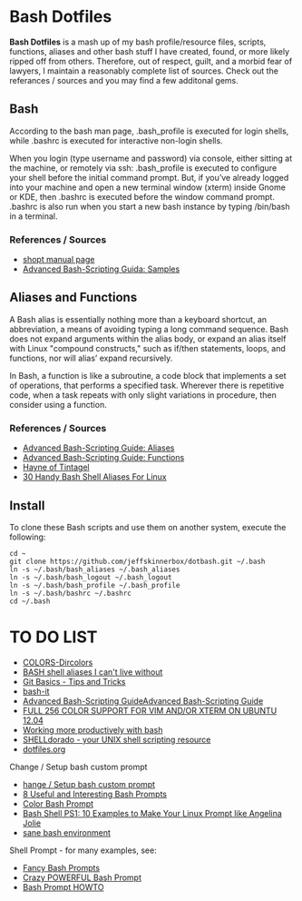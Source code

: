 # Bash Dotfiles
**Bash Dotfiles** is a mash up of my bash profile/resource files, scripts, functions,
aliases and other bash stuff I have created, found, or more likely ripped off from others.
Therefore, out of respect, guilt, and a morbid fear of lawyers, I maintain a reasonably
complete list of sources.  Check out the referances / sources and you may find
a few additonal gems.

## Bash
According to the bash man page, .bash_profile is executed for login shells,
while .bashrc is executed for interactive non-login shells.

When you login (type username and password) via console, either sitting at the
machine, or remotely via ssh: .bash_profile is executed to configure your shell
before the initial command prompt.  But, if you’ve already logged into your
machine and open a new terminal window (xterm) inside Gnome or KDE, then
.bashrc is executed before the window command prompt. .bashrc is also run when
you start a new bash instance by typing /bin/bash in a terminal.

### References / Sources

* [shopt manual page](http://ss64.com/bash/shopt.html)
* [Advanced Bash-Scripting Guida: Samples](http://tldp.org/LDP/abs/html/sample-bashrc.html)

## Aliases and Functions
A Bash alias is essentially nothing more than a keyboard shortcut, an
abbreviation, a means of avoiding typing a long command sequence.  Bash does
not expand arguments within the alias body, or expand an alias itself with Linux
"compound constructs," such as if/then statements, loops, and functions, nor
will alias’ expand recursively.

In Bash, a function is like a subroutine, a code block that implements a set of
operations, that performs a specified task. Wherever there is repetitive code,
when a task repeats with only slight variations in procedure, then consider
using a function.

### References / Sources

* [Advanced Bash-Scripting Guide: Aliases](http://tldp.org/LDP/abs/html/aliases.html})
* [Advanced Bash-Scripting Guide: Functions](http://tldp.org/LDP/abs/html/functions.html)
* [Hayne of Tintagel](http://hayne.net/MacDev/Bash/aliases.bash)
* [30 Handy Bash Shell Aliases For Linux](http://www.cyberciti.biz/tips/bash-aliases-mac-centos-linux-unix.html)
  
## Install
To clone these Bash scripts and use them on another system, execute the following:

    cd ~
    git clone https://github.com/jeffskinnerbox/dotbash.git ~/.bash
    ln -s ~/.bash/bash_aliases ~/.bash_aliases
    ln -s ~/.bash/bash_logout ~/.bash_logout
    ln -s ~/.bash/bash_profile ~/.bash_profile
    ln -s ~/.bash/bashrc ~/.bashrc
    cd ~/.bash

# TO DO LIST

* [COLORS-Dircolors](http://www.linux-sxs.org/housekeeping/dircolor.html)
* [BASH shell aliases I can't live without](http://bicchi.blogspot.com/2007/03/bash-shell-aliases-i-cant-leave-without.html)
* [Git Basics - Tips and Tricks](http://git-scm.com/book/en/Git-Basics-Tips-and-Tricks)
* [bash-it](https://github.com/revans/bash-it)
* [Advanced Bash-Scripting GuideAdvanced Bash-Scripting Guide](http://tldp.org/LDP/abs/html/)
* [FULL 256 COLOR SUPPORT FOR VIM AND/OR XTERM ON UBUNTU 12.04](http://emerg3nc3.wordpress.com/2012/07/28/full-256-color-support-for-vim-andor-xterm-on-ubuntu-12-04/)
* [Working more productively with bash](http://www.caliban.org/bash)
* [SHELLdorado - your UNIX shell scripting resource](http://www.shelldorado.com/scripts/categories.html)
* [dotfiles.org](http://www.dotfiles.org)

Change / Setup bash custom prompt

* [hange / Setup bash custom prompt](http://www.cyberciti.biz/tips/howto-linux-unix-bash-shell-setup-prompt.html)
* [8 Useful and Interesting Bash Prompts](http://www.maketecheasier.com/8-useful-and-interesting-bash-prompts/2009/09/04)
* [Color Bash Prompt](https://wiki.archlinux.org/index.php/Color_Bash_Prompt)
* [Bash Shell PS1: 10 Examples to Make Your Linux Prompt like Angelina Jolie](http://www.thegeekstuff.com/2008/09/bash-shell-ps1-10-examples-to-make-your-linux-prompt-like-angelina-jolie/)
* [sane bash environment](https://github.com/rtomayko/dotfiles/blob/rtomayko/.bashrc)
  
 Shell Prompt - for many examples, see:

* [Fancy Bash Prompts](http://www.debian-administration.org/articles/205)
* [Crazy POWERFUL Bash Prompt](http://www.askapache.com/linux/bash-power-prompt.html)
* [Bash Prompt HOWTO](http://tldp.org/HOWTO/Bash-Prompt-HOWTO)
